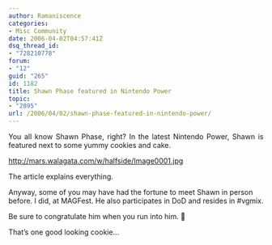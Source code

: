 ```yaml
---
author: Ramaniscence
categories:
- Misc Community
date: 2006-04-02T04:57:41Z
dsq_thread_id:
- "728210778"
forum:
- "12"
guid: "265"
id: 1182
title: Shawn Phase featured in Nintendo Power
topic:
- "2895"
url: /2006/04/02/shawn-phase-featured-in-nintendo-power/
---
```


<div align="justify">
  You all know Shawn Phase, right? In the latest Nintendo Power, Shawn is featured next to some yummy cookies and cake.
</div>

<a href="http://mars.walagata.com/w/halfside/Image0001.jpg" target="_self">http://mars.walagata.com/w/halfside/Image0001.jpg</a>

<div align="justify">
  The article explains everything.
</div>

Anyway, some of you may have had the fortune to meet Shawn in person before. I did, at MAGFest. He also participates in DoD and resides in #vgmix.

Be sure to congratulate him when you run into him. 🙂

That&#8217;s one good looking cookie&#8230;